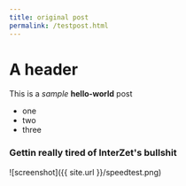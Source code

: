 ```yaml
---
title: original post
permalink: /testpost.html
---
```

A header
========
This is a _sample_ **hello-world** post
 *   one
 *   two
 *   three

### Gettin really tired of InterZet's bullshit

![screenshot]({{ site.url }}/speedtest.png)
